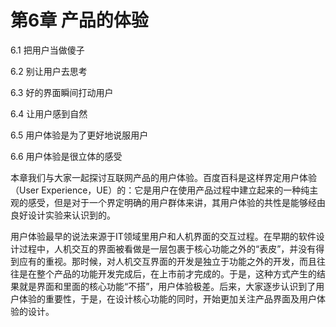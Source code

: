 # 第6章 产品的体验

6.1 把用户当做傻子

6.2 别让用户去思考

6.3 好的界面瞬间打动用户

6.4 让用户感到自然

6.5 用户体验是为了更好地说服用户

6.6 用户体验是很立体的感受

本章我们与大家一起探讨互联网产品的用户体验。百度百科是这样界定用户体验（User Experience，UE）的：它是用户在使用产品过程中建立起来的一种纯主观的感受，但是对于一个界定明确的用户群体来讲，其用户体验的共性是能够经由良好设计实验来认识到的。

用户体验最早的说法来源于IT领域里用户和人机界面的交互过程。在早期的软件设计过程中，人机交互的界面被看做是一层包裹于核心功能之外的“表皮”，并没有得到应有的重视。那时候，对人机交互界面的开发是独立于功能之外的开发，而且往往是在整个产品的功能开发完成后，在上市前才完成的。于是，这种方式产生的结果就是界面和里面的核心功能“不搭”，用户体验极差。后来，大家逐步认识到了用户体验的重要性，于是，在设计核心功能的同时，开始更加关注产品界面及用户体验的设计。
